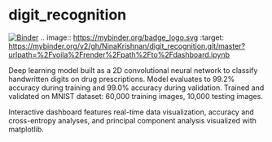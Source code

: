 # digit_recognition
[![Binder](https://mybinder.org/badge_logo.svg)](https://mybinder.org/v2/gh/NinaKrishnan/digit_recognition.git/master?urlpath=%2Fvoila%2Frender%2Fpath%2Fto%2Fdashboard.ipynb)
.. image:: https://mybinder.org/badge_logo.svg
 :target: https://mybinder.org/v2/gh/NinaKrishnan/digit_recognition.git/master?urlpath=%2Fvoila%2Frender%2Fpath%2Fto%2Fdashboard.ipynb

Deep learning model built as a 2D convolutional neural network to classify handwritten digits on drug prescriptions. Model evaluates to 99.2% accuracy during training and 99.0% accuracy during validation. Trained and validated on MNIST dataset: 60,000 training images, 10,000 testing images.

Interactive dashboard features real-time data visualization, accuracy and cross-entropy analyses, and principal component analysis visualized with matplotlib. 
